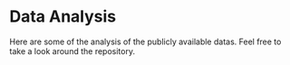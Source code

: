 # Data Analysis

Here are some of the analysis of the publicly available datas.
Feel free to take a look around the repository.
